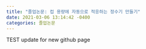 ```yaml
---
title: "졸업논문: 컵 용량에 자동으로 적응하는 정수기 만들기"
date: 2021-03-06 13:14:42 -0400
categories: 졸업논문
---
```

TEST update for new github page
